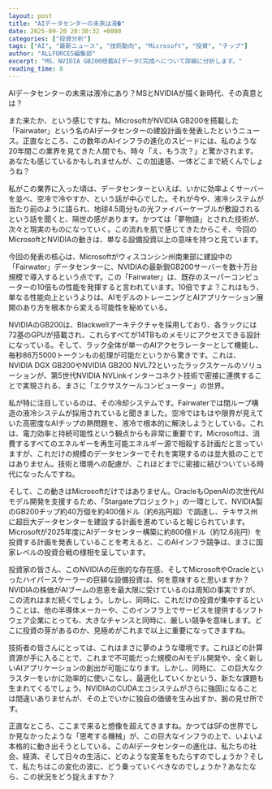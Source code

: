 ```yaml
---
layout: post
title: "AIデータセンターの未来は液�"
date: 2025-09-20 20:30:32 +0000
categories: ["投資分析"]
tags: ["AI", "最新ニュース", "技術動向", "Microsoft", "投資", "チップ"]
author: "ALLFORCES編集部"
excerpt: "MS、NVIDIA GB200搭載AIデータC完成へについて詳細に分析します。"
reading_time: 8
---
```


AIデータセンターの未来は液冷にあり？MSとNVIDIAが描く新時代、その真意とは？

また来たか、という感じですね。MicrosoftがNVIDIA GB200を搭載した「Fairwater」という名のAIデータセンターの建設計画を発表したというニュース。正直なところ、この数年のAIインフラの進化のスピードには、私のような20年間この業界を見てきた人間でも、時々「え、もう次？」と驚かされます。あなたも感じているかもしれませんが、この加速感、一体どこまで続くんでしょうね？

私がこの業界に入った頃は、データセンターといえば、いかに効率よくサーバーを並べ、空冷で冷やすか、という話が中心でした。それが今や、液冷システムが当たり前のように語られ、地球4.5周分もの光ファイバーケーブルが敷設されるという話を聞くと、隔世の感があります。かつては「夢物語」とされた技術が、次々と現実のものになっていく。この流れを肌で感じてきたからこそ、今回のMicrosoftとNVIDIAの動きは、単なる設備投資以上の意味を持つと見ています。

今回の発表の核心は、Microsoftがウィスコンシン州南東部に建設中の「Fairwater」データセンターに、NVIDIAの最新鋭GB200サーバーを数十万台規模で導入するという点です。この「Fairwater」は、既存のスーパーコンピューターの10倍もの性能を発揮すると言われています。10倍ですよ？これはもう、単なる性能向上というよりは、AIモデルのトレーニングとAIアプリケーション展開のあり方を根本から変える可能性を秘めている。

NVIDIAのGB200は、Blackwellアーキテクチャを採用しており、各ラックには72基のGPUが搭載され、これらすべてが14TBものメモリにアクセスできる設計になっている。そして、ラック全体が単一のAIアクセラレーターとして機能し、毎秒86万5000トークンもの処理が可能だというから驚きです。これは、NVIDIA DGX GB200やNVIDIA GB200 NVL72といったラックスケールのソリューションが、第5世代NVIDIA NVLinkインターコネクト技術で密接に連携することで実現される、まさに「エクサスケールコンピューター」の世界。

私が特に注目しているのは、その冷却システムです。Fairwaterでは閉ループ構造の液冷システムが採用されていると聞きました。空冷ではもはや限界が見えていた高密度なAIチップの熱問題を、液冷で根本的に解決しようとしている。これは、電力効率と持続可能性という観点からも非常に重要です。Microsoftは、消費するすべてのエネルギーを再生可能エネルギー源で相殺する計画だと言っていますが、これだけの規模のデータセンターでそれを実現するのは並大抵のことではありません。技術と環境への配慮が、これほどまでに密接に結びついている時代になったんですね。

そして、この動きはMicrosoftだけではありません。OracleもOpenAIの次世代AIモデル開発を支援するため、「Stargateプロジェクト」の一環として、NVIDIA製のGB200チップ約40万個を約400億ドル（約6兆円超）で調達し、テキサス州に超巨大データセンターを建設する計画を進めていると報じられています。Microsoftが2025年度にAIデータセンター構築に約800億ドル（約12.6兆円）を投資する計画を発表していることを考えると、このAIインフラ競争は、まさに国家レベルの投資合戦の様相を呈しています。

投資家の皆さん、このNVIDIAの圧倒的な存在感、そしてMicrosoftやOracleといったハイパースケーラーの巨額な設備投資は、何を意味すると思いますか？NVIDIAの株価がAIブームの恩恵を最大限に受けているのは周知の事実ですが、この流れはまだ続くでしょう。しかし、同時に、これだけの投資が集中するということは、他の半導体メーカーや、このインフラ上でサービスを提供するソフトウェア企業にとっても、大きなチャンスと同時に、厳しい競争を意味します。どこに投資の芽があるのか、見極めがこれまで以上に重要になってきますね。

技術者の皆さんにとっては、これはまさに夢のような環境です。これほどの計算資源が手に入ることで、これまで不可能だった規模のAIモデル開発や、全く新しいAIアプリケーションの創出が可能になります。しかし、同時に、この巨大なクラスターをいかに効率的に使いこなし、最適化していくかという、新たな課題も生まれてくるでしょう。NVIDIAのCUDAエコシステムがさらに強固になることは間違いありませんが、その上でいかに独自の価値を生み出すか、腕の見せ所です。

正直なところ、ここまで来ると想像を超えてきますね。かつてはSFの世界でしか見なかったような「思考する機械」が、この巨大なインフラの上で、いよいよ本格的に動き出そうとしている。このAIデータセンターの進化は、私たちの社会、経済、そして日々の生活に、どのような変革をもたらすのでしょうか？そして、私たちはこの変化の波に、どう乗っていくべきなのでしょうか？あなたなら、この状況をどう捉えますか？

